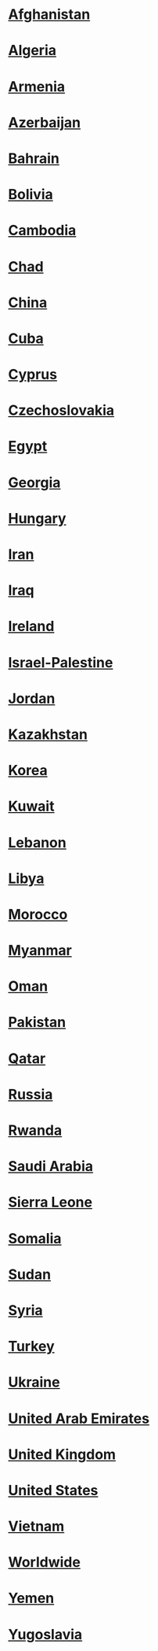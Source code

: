 # [Afghanistan](Afghanistan/Afghanistan)
# [Algeria](Algeria/Algeria)
# [Armenia](Armenia/Armenia)
# [Azerbaijan](Azerbaijan/Azerbaijan)
# [Bahrain](Bahrain/Bahrain)
# [Bolivia](Bolivia/Bolivia)
# [Cambodia](Cambodia/Cambodia)
# [Chad](Chad/Chad)
# [China](China/China)
# [Cuba](Cuba/Cuba)
# [Cyprus](Cyprus/Cyprus)
# [Czechoslovakia](Czechoslovakia/Czechoslovakia)
# [Egypt](Egypt/Egypt)
# [Georgia](Georgia/Georgia)
# [Hungary](Hungary/Hungary)
# [Iran](Iran/Iran)
# [Iraq](Iraq/Iraq)
# [Ireland](Ireland/Ireland)
# [Israel-Palestine](Israel-Palestine/Israel-Palestine)
# [Jordan](Jordan/Jordan)
# [Kazakhstan](Kazakhstan/Kazakhstan)
# [Korea](Korea/Korea)
# [Kuwait](Kuwait/Kuwait)
# [Lebanon](Lebanon/Lebanon)
# [Libya](Libya/Libya)
# [Morocco](Morocco/Morocco)
# [Myanmar](Myanmar/Myanmar)
# [Oman](Oman/Oman)
# [Pakistan](Pakistan/Pakistan)
# [Qatar](Qatar/Qatar)
# [Russia](Russia/Russia)
# [Rwanda](Rwanda/Rwanda)
# [Saudi Arabia](Saudi%20Arabia/Saudi%20Arabia)
# [Sierra Leone](Sierra%20Leone/Sierra%20Leone)
# [Somalia](Somalia/Somalia)
# [Sudan](Sudan/Sudan)
# [Syria](Syria/Syria)
# [Turkey](Turkey/Turkey)
# [Ukraine](Ukraine/Ukraine)
# [United Arab Emirates](United%20Arab%20Emirates/United%20Arab%20Emirates)
# [United Kingdom](United%20Kingdom/United%20Kingdom)
# [United States](United%20States/United%20States)
# [Vietnam](Vietnam/Vietnam)
# [Worldwide](Worldwide/Worldwide)
# [Yemen](Yemen/Yemen)
# [Yugoslavia](Yugoslavia/Yugoslavia)
